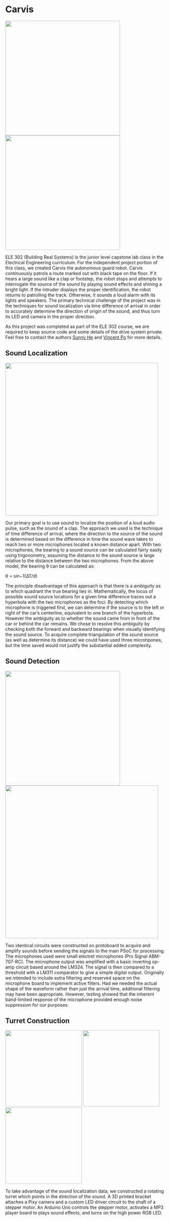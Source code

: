 # Carvis

<img src=/IndependentProject/Report/CarPhotos/carFrontSide.jpg width="360">        <img src=/IndependentProject/Report/CarPhotos/carSide.jpg width="360">

ELE 302 (Building Real Systems) is the junior level capstone lab class in the Electrical Engineering curriculum. For the independent project portion of this class, we created Carvis the autonomous guard robot. Carvis continuously patrols a route marked out with black tape on the floor. If it hears a large sound like a clap or footstep, the robot stops and attempts to interrogate the source of the sound by playing sound effects and shining a bright light. If the intruder displays the proper identification, the robot returns to patrolling the track. Otherwise, it sounds a loud alarm with its lights and speakers. The primary technical challenge of the project was in the techniques for sound localization via time difference of arrival in order to accurately determine the direction of origin of the sound, and thus turn its LED and camera in the proper direction.

As this project was completed as part of the ELE 302 course, we are required to keep source code and some details of the drive system private. Feel free to contact the authors [Sunny He](https://github.com/AG6GR) and [Vincent Po](https://github.com/vbpo) for more details.

## Sound Localization
<img src=/IndependentProject/Report/SoundDiagram.png width="480">

Our primary goal is to use sound to localize the position of a loud audio pulse, such as the sound of a clap. The approach we used is the technique of time difference of arrival, where the direction to the source of the sound is determined based on the difference in time the sound wave takes to reach two or more microphones located a known distance apart. With two microphones, the bearing to a sound source can be calculated fairly easily using trigonometry, assuming the distance to the sound source is large relative to the distance between the two microphones.
From the above model, the bearing θ can be calculated as:

θ = sin−1(∆T/d)

The principle disadvantage of this approach is that there is a ambiguity as to which quadrant the true bearing lies in. Mathematically, the locus of possible sound source locations for a given time difference traces out a hyperbola with the two microphones as the foci. By detecting which microphone is triggered first, we can determine if the source is to the left or right of the car’s centerline, equivalent to one branch of the hyperbola. However the ambiguity as to whether the sound came from in front of the car or behind the car remains. We chose to resolve this ambiguity by checking both the forward and backward bearings when visually identifying the sound source. To acquire complete triangulation of the sound source (as well as determine its distance) we could have used three microhpones, but the time saved would not justify the substantial added complexity.

## Sound Detection

<img src=/IndependentProject/Report/CarPhotos/micTop.jpg width="360">
<img src=/IndependentProject/Report/CarPhotos/Schematics/MicBoard.png width="480">

Two identical circuits were constructed on protoboard to acquire and amplify sounds before sending the signals to the main PSoC for processing. The microphones used were small electret microphones (Pro Signal ABM-707-RC). The microphone output was amplified with a basic inverting op-amp circuit based around the LM324. The signal is then compared to a threshold with a LM311 comparator to give a simple digital output. Originally we intended to include extra filtering and reserved space on the microphone board to implement active filters. Had we needed the actual shape of the waveform rather than just the arrival time, additional filtering may have been appropriate. However, testing showed that the inherent band-limited response of the microphone provided enough noise suppression for our purposes.

## Turret Construction
<img src=/IndependentProject/Report/CarPhotos/turretFront.jpg width="240">        <img src=/IndependentProject/Report/CarPhotos/turretSide.jpg width="240">        <img src=/IndependentProject/Report/CarPhotos/turretBack.jpg width="240">

To take advantage of the sound localization data, we constructed a rotating turret which points in the direction of the sound. A 3D printed bracket attaches a Pixy camera and a custom LED driver circuit to the shaft of a stepper motor. An Arduino Uno controls the stepper motor, activates a MP3 player board to plays sound effects, and turns on the high power RGB LED.
